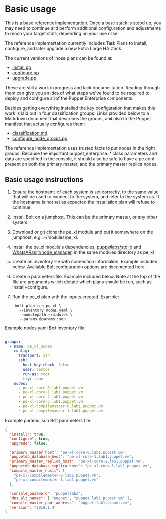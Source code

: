 # Basic usage

This is a base reference implementation. Once a base stack is stood up, you may need to continue and perform additional configuration and adjustments to reach your target state, depending on your use case.

The reference implementation currently includes Task Plans to install, configure, and later upgrade a new Extra Large HA stack.

The current versions of those plans can be found at:

* [install.pp](https://github.com/reidmv/reidmv-pe_xl/blob/master/plans/install.pp)
* [configure.pp](https://github.com/reidmv/reidmv-pe_xl/blob/master/plans/configure.pp)
* [upgrade.pp](https://github.com/reidmv/reidmv-pe_xl/blob/master/plans/upgrade.pp)

These are still a work in progress and lack documentation. Reading through them can give you an idea of what steps we've found to be required to deploy and configure all of the Puppet Enterprise components.

Besides getting everything installed the key configuration that makes this work is laid out in four classification groups. Links provided below to a Markdown document that describes the groups, and also to the Puppet manifest that actually configures them:

* [classification.md](https://github.com/reidmv/reidmv-pe_xl/blob/master/docs/classification.md)
* [configure\_node\_groups.pp](https://github.com/reidmv/reidmv-pe_xl/blob/master/tasks/configure_node_groups.pp)

The reference implementation uses trusted facts to put nodes in the right groups. Because the important puppet\_enterprise::\* class parameters and data are specified in the console, it should also be safe to have a pe.conf present on both the primary master, and the primary master replica nodes.

## Basic usage instructions

1. Ensure the hostname of each system is set correctly, to the same value that will be used to connect to the system, and refer to the system as. If the hostname is not set as expected the installation plan will refuse to continue.
2. Install Bolt on a jumphost. This can be the primary master, or any other system.
3. Download or git clone the pe\_xl module and put it somewhere on the jumphost, e.g. ~/modules/pe\_xl.
4. Install the pe\_xl module's dependencies, [puppetlabs/stdlib](https://forge.puppet.com/puppetlabs/stdlib) and [WhatsARanjit/node\_manager](https://forge.puppet.com/WhatsARanjit/node_manager), in the same modules directory as pe\_xl
4. Create an inventory file with connection information. Example included below. Available Bolt configuration options are documented here.
5. Create a parameters file. Example included below. Note at the top of the file are arguments which dictate which plans should be run, such as install+configure.
6. Run the pe\_xl plan with the inputs created. Example:

        bolt plan run pe_xl \
          --inventory nodes.yaml \
          --modulepath ~/modules \
          --params @params.json 

Example nodes.yaml Bolt inventory file:

```yaml
---
groups:
  - name: pe_xl_nodes
    config:
      transport: ssh
      ssh:
        host-key-check: false
        user: centos
        run-as: root
        tty: true
    nodes:
      - pe-xl-core-0.lab1.puppet.vm
      - pe-xl-core-1.lab1.puppet.vm
      - pe-xl-core-2.lab1.puppet.vm
      - pe-xl-core-3.lab1.puppet.vm
      - pe-xl-compilemaster-0.lab1.puppet.vm
      - pe-xl-compilemaster-1.lab1.puppet.vm
```

Example params.json Bolt parameters file:

```json
{
  "install": true,
  "configure": true,
  "upgrade": false,

  "primary_master_host": "pe-xl-core-0.lab1.puppet.vm",
  "puppetdb_database_host": "pe-xl-core-1.lab1.puppet.vm",
  "primary_master_replica_host": "pe-xl-core-2.lab1.puppet.vm",
  "puppetdb_database_replica_host": "pe-xl-core-3.lab1.puppet.vm",
  "compile_master_hosts": [
    "pe-xl-compilemaster-0.lab1.puppet.vm",
    "pe-xl-compilemaster-1.lab1.puppet.vm"
  ],

  "console_password": "puppetlabs",
  "dns_alt_names": [ "puppet", "puppet.lab1.puppet.vm" ],
  "compile_master_pool_address": "puppet.lab1.puppet.vm",
  "version": "2018.1.4"
}
```
